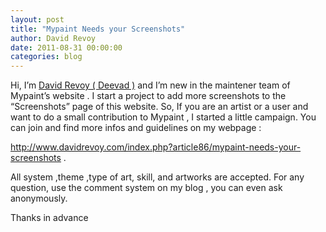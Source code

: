```yaml
---
layout: post
title: "Mypaint Needs your Screenshots"
author: David Revoy
date: 2011-08-31 00:00:00
categories: blog
---
```


Hi, I’m [David Revoy ( Deevad )](http://www.davidrevoy.com/) and I’m 
new in the maintener team of Mypaint’s website .
I start a project to add more screenshots to the “Screenshots” page of 
this website. So, If you are an artist or a user and want to do a small 
contribution to Mypaint , I started a little campaign. You can join and 
find more infos and guidelines on my webpage :

<http://www.davidrevoy.com/index.php?article86/mypaint-needs-your-screenshots> .

All system ,theme ,type of art, skill, and artworks are accepted. For 
any question, use the comment system on my blog , you can even ask 
anonymously.

Thanks in advance

